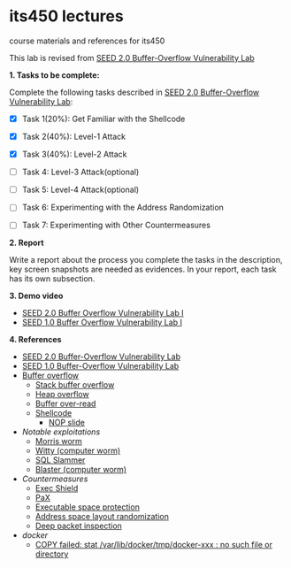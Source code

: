 # its450 lectures

course materials and references for its450

This lab is revised from [SEED 2.0 Buffer-Overflow Vulnerability Lab](https://seedsecuritylabs.org/Labs_20.04/Software/Buffer_Overflow_Server/)

**1. Tasks to be complete:**

Complete the following tasks described in [SEED 2.0 Buffer-Overflow Vulnerability Lab](./refs/BufferOverflowServer.pdf):


- [x] Task 1(20%): Get Familiar with the Shellcode
- [x] Task 2(40%): Level-1 Attack
- [x] Task 3(40%): Level-2 Attack
- [ ] Task 4: Level-3 Attack(optional)
- [ ] Task 5: Level-4 Attack(optional)
- [ ] Task 6: Experimenting with the Address Randomization
- [ ] Task 7: Experimenting with Other Countermeasures


**2. Report**

Write a report about the process you complete the tasks in the description, key screen snapshots are needed as evidences. In your report, each task has its own subsection.


**3. Demo video**
* [SEED 2.0 Buffer Overflow Vulnerability Lab I](https://youtu.be/USA_M4i6Ydw)
* [SEED 1.0 Buffer Overflow Vulnerability Lab I](https://youtu.be/Hvfwtffpnho)

**4. References**
* [SEED 2.0 Buffer-Overflow Vulnerability Lab](https://seedsecuritylabs.org/Labs_20.04/Software/Buffer_Overflow_Server/)
* [SEED 1.0 Buffer-Overflow Vulnerability Lab](https://seedsecuritylabs.org/Labs_16.04/Software/Buffer_Overflow/)
* [Buffer overflow](https://en.wikipedia.org/wiki/Buffer_overflow)
  * [Stack buffer overflow](https://en.wikipedia.org/wiki/Stack_buffer_overflow)
  * [Heap overflow](https://en.wikipedia.org/wiki/Heap_overflow)
  * [Buffer over-read](https://en.wikipedia.org/wiki/Buffer_over-read)
  * [Shellcode](https://en.wikipedia.org/wiki/Shellcode)
    * [NOP slide](https://en.wikipedia.org/wiki/NOP_slide)
* _Notable exploitations_
  * [Morris worm](https://en.wikipedia.org/wiki/Morris_worm)
  * [Witty (computer worm)](https://en.wikipedia.org/wiki/Witty_(computer_worm))
  * [SQL Slammer](https://en.wikipedia.org/wiki/SQL_Slammer)
  * [Blaster (computer worm)](https://en.wikipedia.org/wiki/Blaster_(computer_worm))
* _Countermeasures_
  * [Exec Shield](https://en.wikipedia.org/wiki/Exec_Shield)
  * [PaX](https://en.wikipedia.org/wiki/PaX)
  * [Executable space protection](https://en.wikipedia.org/wiki/Executable_space_protection)
  * [Address space layout randomization](https://en.wikipedia.org/wiki/Address_space_layout_randomization)
  * [Deep packet inspection](https://en.wikipedia.org/wiki/Deep_packet_inspection)
* _docker_
  * [COPY failed: stat /var/lib/docker/tmp/docker-xxx : no such file or directory](https://stackoverflow.com/questions/63455621/copy-failed-stat-var-lib-docker-tmp-docker-xxx-no-such-file-or-directory)